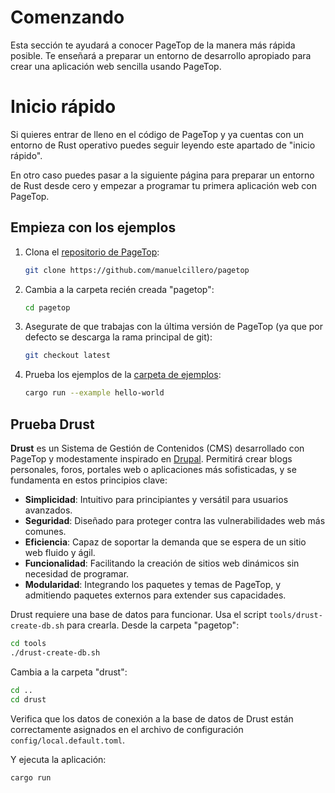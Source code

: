 # Comenzando

Esta sección te ayudará a conocer PageTop de la manera más rápida posible. Te enseñará a preparar un entorno de desarrollo apropiado para crear una aplicación web sencilla usando PageTop.


# Inicio rápido

Si quieres entrar de lleno en el código de PageTop y ya cuentas con un entorno de Rust operativo puedes seguir leyendo este apartado de "inicio rápido".

En otro caso puedes pasar a la siguiente página para preparar un entorno de Rust desde cero y empezar a programar tu primera aplicación web con PageTop.

<!-- Nota: la configuración para "compilaciones rápidas" se encuentra en la próxima página, por lo que podrías querer leer esa sección primero. -->

## Empieza con los ejemplos

1. Clona el [repositorio de PageTop](https://github.com/manuelcillero/pagetop):

   ```bash
   git clone https://github.com/manuelcillero/pagetop
   ```

2. Cambia a la carpeta recién creada "pagetop":

   ```bash
   cd pagetop
   ```

3. Asegurate de que trabajas con la última versión de PageTop (ya que por defecto se descarga la rama principal de git):

   ```bash
   git checkout latest
   ```

4. Prueba los ejemplos de la [carpeta de ejemplos](https://github.com/manuelcillero/pagetop/tree/latest/examples):

   ```bash
   cargo run --example hello-world
   ```

## Prueba Drust

**Drust** es un Sistema de Gestión de Contenidos (CMS) desarrollado con PageTop y modestamente inspirado en [Drupal](https://drupal.org). Permitirá crear blogs personales, foros, portales web o aplicaciones más sofisticadas, y se fundamenta en estos principios clave:

- **Simplicidad**: Intuitivo para principiantes y versátil para usuarios avanzados.
- **Seguridad**: Diseñado para proteger contra las vulnerabilidades web más comunes.
- **Eficiencia**: Capaz de soportar la demanda que se espera de un sitio web fluido y ágil.
- **Funcionalidad**: Facilitando la creación de sitios web dinámicos sin necesidad de programar.
- **Modularidad**: Integrando los paquetes y temas de PageTop, y admitiendo paquetes externos para extender sus capacidades.

Drust requiere una base de datos para funcionar. Usa el script `tools/drust-create-db.sh` para crearla. Desde la carpeta "pagetop":

```bash
cd tools
./drust-create-db.sh
```

Cambia a la carpeta "drust":

```bash
cd ..
cd drust
```

Verifica que los datos de conexión a la base de datos de Drust están correctamente asignados en el archivo de configuración `config/local.default.toml`.

Y ejecuta la aplicación:

```bash
cargo run
```
